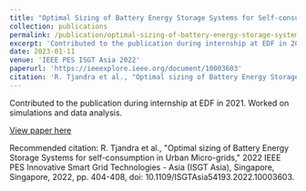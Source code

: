 ```yaml
---
title: "Optimal Sizing of Battery Energy Storage Systems for Self-consumption in Urban Micro-grids"
collection: publications
permalink: /publication/optimal-sizing-of-battery-energy-storage-systems-for-self-consumption-in-urban-micro-grids
excerpt: 'Contributed to the publication during internship at EDF in 2021. Worked on simulations and data analysis.'
date: 2023-01-11
venue: 'IEEE PES ISGT Asia 2022'
paperurl: 'https://ieeexplore.ieee.org/document/10003603'
citation: 'R. Tjandra et al., "Optimal sizing of Battery Energy Storage Systems for self-consumption in Urban Micro-grids," 2022 IEEE PES Innovative Smart Grid Technologies - Asia (ISGT Asia), Singapore, Singapore, 2022, pp. 404-408, doi: 10.1109/ISGTAsia54193.2022.10003603.'
---
```

Contributed to the publication during internship at EDF in 2021. Worked on simulations and data analysis.

[View paper here](https://ieeexplore.ieee.org/document/10003603)

Recommended citation: R. Tjandra et al., "Optimal sizing of Battery Energy Storage Systems for self-consumption in Urban Micro-grids," 2022 IEEE PES Innovative Smart Grid Technologies - Asia (ISGT Asia), Singapore, Singapore, 2022, pp. 404-408, doi: 10.1109/ISGTAsia54193.2022.10003603.
